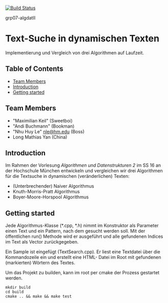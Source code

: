 [![Build Status](https://travis-ci.org/algdat/grp07-algdatII.svg?branch=master)](https://travis-ci.org/algdat/grp07-algdatII)

grp07-algdatII

# Text-Suche in dynamischen Texten

Implementierung und Vergleich von drei Algorithmen auf Laufzeit.

## Table of Contents

* [Team Members](#team-members)
* [Introduction](#intro)
* [Getting started](#getting-started)

## <a name="team-members"></a>Team Members
* "Maximilian Keil" (Sweetboi) 
* "Andi Buchmann" (Bookman)
* "Nhu Huy Le" <nle@hm.edu> (Boss)
* Long Mathias Yan (China)

## <a name="intro"></a>Introduction
Im Rahmen der Vorlesung _Algorithmen und Datenstrukturen 2_ im SS 16 an der Hochschule München entwickeln
und vergleichen wir drei Algorithmen für die Textsuche in dynamischen (veränderlichen) Texten:

* (Unterbrechender) Naiver Algorithmus
* Knuth-Morris-Pratt Algorithmus
* Boyer-Moore-Horspool Algorithmus


## <a name="getting-started"></a>Getting started
Jede Algorithmus-Klasse (*.cpp, *.h) nimmt im Konstruktor als Parameter einen Text und ein Pattern, nach dem gesucht
werden soll. Mit der öffentlichen run() Methode wird er ausgeführt und alle gefundenen Indices im Text als Vector<int>
zurückgegeben.

Ein Sample ist eingefügt (TextSearch.cpp). Er liest eine Textdatei über die Kommandozeile ein und erstellt eine HTML-
Datei im Root mit gefundenen (markierten) Wörtern des Textes.

Um das Projekt zu builden, kann im root per cmake der Prozess gestartet werden.

<pre><code>mkdir build
cd build
cmake .. && make && make test 
</code></pre>
